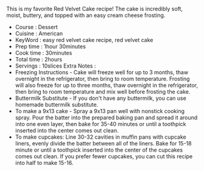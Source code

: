 This is my favorite Red Velvet Cake recipe! The cake is incredibly soft,
moist, buttery, and topped with an easy cream cheese frosting.
* Course : Dessert
* Cuisine : American
* KeyWord : easy red velvet cake recipe, red velvet cake
* Prep time : 1hour 30minutes
* Cook time : 30minutes
* Total time : 2hours
* Servings : 10slices
 Extra Notes :
* Freezing Instructions - Cake will freeze well for up to 3 months, thaw overnight in the refrigerator,
then bring to room temperature. Frosting will also freeze for up to three months, thaw overnight in
the refrigerator, then bring to room temperature and mix well before frosting the cake.
* Buttermilk Substitute - If you don't have any buttermilk, you can use homemade buttermilk substitute.
* To make a 9x13 cake - Spray a 9x13 pan well with nonstick cooking spray. Pour the batter into the
prepared baking pan and spread it around into one even layer, then bake for 35-40 minutes or until
a toothpick inserted into the center comes out clean.
* To make cupcakes: Line 30-32 cavities in muffin pans with cupcake liners, evenly divide the batter
between all of the liners. Bake for 15-18 minute or until a toothpick inserted into the center of the
cupcakes comes out clean. If you prefer fewer cupcakes, you can cut this recipe into half to make 15-16.

